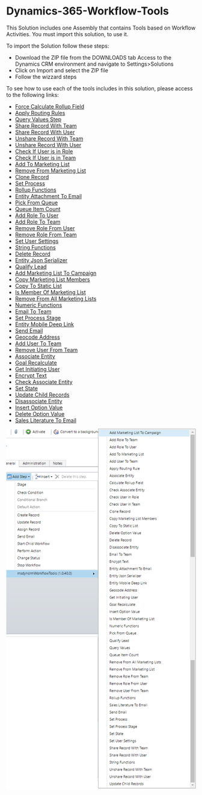# Dynamics-365-Workflow-Tools
This Solution includes one Assembly that contains Tools based on Workflow Activities.
You must import this solution, to use it.

To import the Solution follow these steps:

* Download the ZIP file from the DOWNLOADS tab
 Access to the Dynamics CRM environment and navigate to Settings>Solutions
* Click on Import and select the ZIP file
* Follow the wizzard steps

To see how to use each of the tools includes in this solution, please access to the following links:
* [Force Calculate Rollup Field](/docs/Force%20Calculate%20Rollup%20Field.md)
* [Apply Routing Rules](/docs/Apply%20Routing%20Rules.md)
* [Query Values Step](/docs/Query%20Values%20Step.md)
* [Share Record With Team](/docs/Share%20Record%20With%20Team.md)
* [Share Record With User](/docs/Share%20Record%20With%20User.md)
* [Unshare Record With Team](/docs/Unshare%20Record%20With%20Team.md)
* [Unshare Record With User](/docs/Unshare%20Record%20With%20User.md)
* [Check If User is in Role](/docs/Check%20If%20User%20is%20in%20Role.md)
* [Check If User is in Team](/docs/Check%20If%20User%20is%20in%20Team.md)
* [Add To Marketing List](/docs/Add%20To%20Marketing%20List.md)
* [Remove From Marketing List](/docs/Remove%20From%20Marketing%20List.md)
* [Clone Record](/docs/Clone%20Record.md)
* [Set Process](/docs/Set%20Process.md)
* [Rollup Functions](/docs/Rollup%20Functions.md)
* [Entity Attachment To Email](/docs/Entity%20Attachment%20To%20Email.md)
* [Pick From Queue](/docs/Pick%20From%20Queue.md)
* [Queue Item Count](/docs/Queue%20Item%20Count.md)
* [Add Role To User](/docs/Add%20Role%20To%20User.md)
* [Add Role To Team](/docs/Add%20Role%20To%20Team.md)
* [Remove Role From User](/docs/Remove%20Role%20From%20User.md)
* [Remove Role From Team](/docs/Remove%20Role%20From%20Team.md)
* [Set User Settings](/docs/Set%20User%20Settings.md)
* [String Functions](/docs/String%20Functions.md)
* [Delete Record](/docs/Delete%20Record.md)
* [Entity Json Serializer](/docs/Entity%20Json%20Serializer.md)
* [Qualify Lead](/docs/Qualify%20Lead.md)
* [Add Marketing List To Campaign](/docs/Add%20Marketing%20List%20To%20Campaign.md)
* [Copy Marketing List Members](/docs/Copy%20Marketing%20List%20Members.md)
* [Copy To Static List](/docs/Copy%20To%20Static%20List.md)
* [Is Member Of Marketing List](/docs/Is%20Member%20Of%20Marketing%20List.md)
* [Remove From All Marketing Lists](/docs/Remove%20From%20All%20Marketing%20Lists.md)
* [Numeric Functions](/docs/Numeric%20Functions.md)
* [Email To Team](/docs/Email%20To%20Team.md)
* [Set Process Stage](/docs/Set%20Process%20Stage.md)
* [Entity Mobile Deep Link](/docs/Entity%20Mobile%20Deep%20Link.md)
* [Send Email](/docs/Send%20Email.md)
* [Geocode Address](/docs/Geocode%20Address.md)
* [Add User To Team](/docs/Add%20User%20To%20Team.md)
* [Remove User From Team](/docs/Remove%20User%20From%20Team.md)
* [Associate Entity](/docs/Associate%20Entity.md)
* [Goal Recalculate](/docs/Goal%20Recalculate.md)
* [Get Initiating User](/docs/Get%20Initiating%20User.md)
* [Encrypt Text](/docs/Encrypt%20Text.md)
* [Check Associate Entity](/docs/Check%20Associate%20Entity.md)
* [Set State](/docs/Set%20State.md)
* [Update Child Records](/docs/Update%20Child%20Records.md)
* [Disassociate Entity](/docs/Disassociate%20Entity.md)
* [Insert Option Value](/docs/Insert%20Option%20Value.md)
* [Delete Option Value](/docs/Delete%20Option%20Value.md)
* [Sales Literature To Email](/docs/Sales%20Literature%20To%20Email.md)

![](docs/Home_wf1_40.png)

